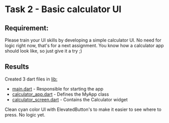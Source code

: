 # Task 2 - Basic calculator UI

## Requirement:<br>
Please train your UI skills by developing a simple calculator UI. No need for logic right now, that's for a next assignment. You know how a calculator app should look like, so just give it a try ;)

## Results

Created 3 dart files in [lib:](https://github.com/mdkostom/MobileCalc/tree/Task-2-Basic-calculator-UI/lib)
- [main.dart](https://github.com/mdkostom/MobileCalc/blob/Task-2-Basic-calculator-UI/lib/main.dart) - Responsible for starting the app
- [calculator_app.dart](https://github.com/mdkostom/MobileCalc/blob/Task-2-Basic-calculator-UI/lib/calculator_app.dart) - Defines the MyApp class
- [calculator_screen.dart](https://github.com/mdkostom/MobileCalc/blob/Task-2-Basic-calculator-UI/lib/calculator_screen.dart) - Contains the Calculator widget

Clean cyan color UI with ElevatedButton's to make it easier to see where to press. No logic yet.
